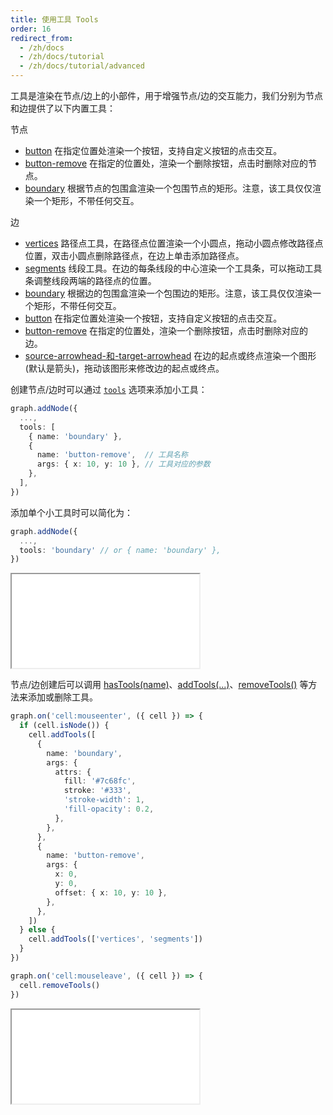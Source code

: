 ```yaml
---
title: 使用工具 Tools
order: 16
redirect_from:
  - /zh/docs
  - /zh/docs/tutorial
  - /zh/docs/tutorial/advanced
---
```


工具是渲染在节点/边上的小部件，用于增强节点/边的交互能力，我们分别为节点和边提供了以下内置工具：

节点

- [button](/zh/docs/api/registry/node-tool#button) 在指定位置处渲染一个按钮，支持自定义按钮的点击交互。
- [button-remove](/zh/docs/api/registry/node-tool#button-remove) 在指定的位置处，渲染一个删除按钮，点击时删除对应的节点。
- [boundary](/zh/docs/api/registry/node-tool#boundary) 根据节点的包围盒渲染一个包围节点的矩形。注意，该工具仅仅渲染一个矩形，不带任何交互。

边

- [vertices](/zh/docs/api/registry/edge-tool#vertices) 路径点工具，在路径点位置渲染一个小圆点，拖动小圆点修改路径点位置，双击小圆点删除路径点，在边上单击添加路径点。
- [segments](/zh/docs/api/registry/edge-tool#segments) 线段工具。在边的每条线段的中心渲染一个工具条，可以拖动工具条调整线段两端的路径点的位置。
- [boundary](/zh/docs/api/registry/edge-tool#boundary) 根据边的包围盒渲染一个包围边的矩形。注意，该工具仅仅渲染一个矩形，不带任何交互。
- [button](/zh/docs/api/registry/edge-tool#button) 在指定位置处渲染一个按钮，支持自定义按钮的点击交互。
- [button-remove](/zh/docs/api/registry/edge-tool#button-remove) 在指定的位置处，渲染一个删除按钮，点击时删除对应的边。
- [source-arrowhead-和-target-arrowhead](/zh/docs/api/registry/edge-tool#source-arrowhead-和-target-arrowhead) 在边的起点或终点渲染一个图形(默认是箭头)，拖动该图形来修改边的起点或终点。

创建节点/边时可以通过 [`tools`](/zh/docs/api/model/cell#tools) 选项来添加小工具：

```ts
graph.addNode({
  ...,
  tools: [
    { name: 'boundary' },
    {
      name: 'button-remove',  // 工具名称
      args: { x: 10, y: 10 }, // 工具对应的参数
    },
  ],
})
```

添加单个小工具时可以简化为：

```ts
graph.addNode({
  ...,
  tools: 'boundary' // or { name: 'boundary' },
})
```

<iframe src="/demos/tutorial/intermediate/tools/basic"></iframe>

节点/边创建后可以调用 [hasTools(name)](/zh/docs/api/model/cell#hastools)、[addTools(...)](/zh/docs/api/model/cell#addtools)、[removeTools()](/zh/docs/api/model/cell#removetools) 等方法来添加或删除工具。

```ts
graph.on('cell:mouseenter', ({ cell }) => {
  if (cell.isNode()) {
    cell.addTools([
      {
        name: 'boundary',
        args: {
          attrs: {
            fill: '#7c68fc',
            stroke: '#333',
            'stroke-width': 1,
            'fill-opacity': 0.2,
          },
        },
      },
      {
        name: 'button-remove',
        args: {
          x: 0,
          y: 0,
          offset: { x: 10, y: 10 },
        },
      },
    ])
  } else {
    cell.addTools(['vertices', 'segments'])
  }
})

graph.on('cell:mouseleave', ({ cell }) => {
  cell.removeTools()
})
```

<iframe src="/demos/tutorial/intermediate/tools/onhover"></iframe>
